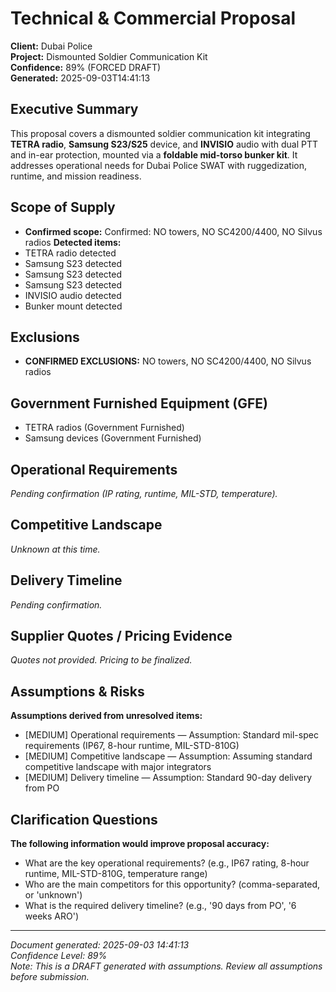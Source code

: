 # Technical & Commercial Proposal
**Client:** Dubai Police  
**Project:** Dismounted Soldier Communication Kit  
**Confidence:** 89% (FORCED DRAFT)  
**Generated:** 2025-09-03T14:41:13


## Executive Summary

This proposal covers a dismounted soldier communication kit integrating **TETRA radio**, **Samsung S23/S25** device, and **INVISIO** audio with dual PTT and in-ear protection, mounted via a **foldable mid-torso bunker kit**. It addresses operational needs for Dubai Police SWAT with ruggedization, runtime, and mission readiness.


## Scope of Supply

- **Confirmed scope:** Confirmed: NO towers, NO SC4200/4400, NO Silvus radios
**Detected items:**
- TETRA radio detected
- Samsung S23 detected
- Samsung S23 detected
- Samsung S23 detected
- INVISIO audio detected
- Bunker mount detected


## Exclusions

- **CONFIRMED EXCLUSIONS:** NO towers, NO SC4200/4400, NO Silvus radios


## Government Furnished Equipment (GFE)

- TETRA radios (Government Furnished)
- Samsung devices (Government Furnished)


## Operational Requirements

_Pending confirmation (IP rating, runtime, MIL-STD, temperature)._ 


## Competitive Landscape

_Unknown at this time._


## Delivery Timeline

_Pending confirmation._


## Supplier Quotes / Pricing Evidence

_Quotes not provided. Pricing to be finalized._


## Assumptions & Risks

**Assumptions derived from unresolved items:**
- [MEDIUM] Operational requirements — Assumption: Standard mil-spec requirements (IP67, 8-hour runtime, MIL-STD-810G)
- [MEDIUM] Competitive landscape — Assumption: Assuming standard competitive landscape with major integrators
- [MEDIUM] Delivery timeline — Assumption: Standard 90-day delivery from PO


## Clarification Questions

**The following information would improve proposal accuracy:**
- What are the key operational requirements? (e.g., IP67 rating, 8-hour runtime, MIL-STD-810G, temperature range)
- Who are the main competitors for this opportunity? (comma-separated, or 'unknown')
- What is the required delivery timeline? (e.g., '90 days from PO', '6 weeks ARO')

---
*Document generated: 2025-09-03 14:41:13*  
*Confidence Level: 89%*  
*Note: This is a DRAFT generated with assumptions. Review all assumptions before submission.*
